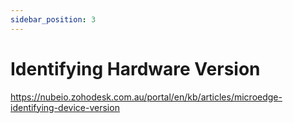 ```yaml
---
sidebar_position: 3
---
```



# Identifying Hardware Version


https://nubeio.zohodesk.com.au/portal/en/kb/articles/microedge-identifying-device-version


